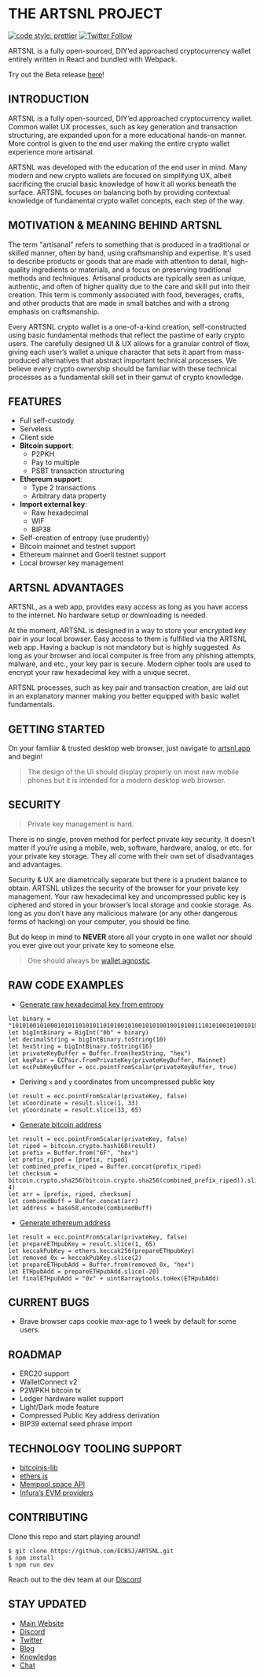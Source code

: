 # THE ARTSNL PROJECT

[![code style: prettier](https://img.shields.io/badge/code_style-prettier-ff69b4.svg?style=flat-square)](https://github.com/prettier/prettier)
[![Twitter Follow](https://img.shields.io/twitter/follow/artsnl?style=social)](https://twitter.com/ARTSNL)

ARTSNL is a fully open-sourced, DIY’ed approached cryptocurrency wallet entirely written in React and bundled with Webpack.

Try out the Beta release [here](https://artsnl.app/)!

## INTRODUCTION

ARTSNL is a fully open-sourced, DIY’ed approached cryptocurrency wallet. Common wallet UX processes, such as key generation and transaction structuring, are expanded upon for a more educational hands-on manner. More control is given to the end user making the entire crypto wallet experience more artisanal.

ARTSNL was developed with the education of the end user in mind. Many modern and new crypto wallets are focused on simplifying UX, albeit sacrificing the crucial basic knowledge of how it all works beneath the surface. ARTSNL focuses on balancing both by providing contextual knowledge of fundamental crypto wallet concepts, each step of the way.

## MOTIVATION & MEANING BEHIND ARTSNL

The term "artisanal" refers to something that is produced in a traditional or skilled manner, often by hand, using craftsmanship and expertise. It's used to describe products or goods that are made with attention to detail, high-quality ingredients or materials, and a focus on preserving traditional methods and techniques. Artisanal products are typically seen as unique, authentic, and often of higher quality due to the care and skill put into their creation. This term is commonly associated with food, beverages, crafts, and other products that are made in small batches and with a strong emphasis on craftsmanship.

Every ARTSNL crypto wallet is a one-of-a-kind creation, self-constructed using basic fundamental methods that reflect the pastime of early crypto users. The carefully designed UI & UX allows for a granular control of flow, giving each user’s wallet a unique character that sets it apart from mass-produced alternatives that abstract important technical processes. We believe every crypto ownership should be familiar with these technical processes as a fundamental skill set in their gamut of crypto knowledge.

## FEATURES

- Full self-custody
- Serveless
- Client side
- **Bitcoin support**:
  - P2PKH
  - Pay to multiple
  - PSBT transaction structuring
- **Ethereum support**:
  - Type 2 transactions
  - Arbitrary data property
- **Import external key**:
  - Raw hexadecimal
  - WIF
  - BIP38
- Self-creation of entropy (use prudently)
- Bitcoin mainnet and testnet support
- Ethereum mainnet and Goerli testnet support
- Local browser key management

## ARTSNL ADVANTAGES

ARTSNL, as a web app, provides easy access as long as you have access to the internet. No hardware setup or downloading is needed.

At the moment, ARTSNL is designed in a way to store your encrypted key pair in your local browser. Easy access to them is fulfilled via the ARTSNL web app. Having a backup is not mandatory but is highly suggested. As long as your browser and local computer is free from any phishing attempts, malware, and etc., your key pair is secure. Modern cipher tools are used to encrypt your raw hexadecimal key with a unique secret.

ARTSNL processes, such as key pair and transaction creation, are laid out in an explanatory manner making you better equipped with basic wallet fundamentals.

## GETTING STARTED

On your familiar & trusted desktop web browser, just navigate to [artsnl.app](https://artsnl.app/) and begin!

> The design of the UI should display properly on most new mobile phones but it is intended for a modern desktop web browser.

## SECURITY

> Private key management is hard.

There is no single, proven method for perfect private key security. It doesn’t matter if you’re using a mobile, web, software, hardware, analog, or etc. for your private key storage. They all come with their own set of disadvantages and advantages.

Security & UX are diametrically separate but there is a prudent balance to obtain. ARTSNL utilizes the security of the browser for your private key management. Your raw hexadecimal key and uncompressed public key is ciphered and stored in your browser’s local storage and cookie storage. As long as you don’t have any malicious malware (or any other dangerous forms of hacking) on your computer, you should be fine.

But do keep in mind to **NEVER** store all your crypto in one wallet nor should you ever give out your private key to someone else.

> One should always be [wallet agnostic](https://mirror.xyz/ecbsj.eth/tTKWbKhRBP5_fjMjS60biFxouxGVNrUQZFP7c2DkBGU).

## RAW CODE EXAMPLES

- [Generate raw hexadecimal key from entropy](https://github.com/ECBSJ/ARTSNL/blob/main/app/assets/scripts/components/DisplayMultipleRaw.js)

```
let binary = "1010100101000101011010101101010010100101010010010100111010100101001010010101110010100100101010010100101001111011001010100101001010010100101001010010100111100001010101001010101010010101011001111100101010010101010010101111001010100101010010100101111010101010"
let bigIntBinary = BigInt("0b" + binary)
let decimalString = bigIntBinary.toString(10)
let hexString = bigIntBinary.toString(16)
let privateKeyBuffer = Buffer.from(hexString, "hex")
let keyPair = ECPair.fromPrivateKey(privateKeyBuffer, Mainnet)
let eccPubKeyBuffer = ecc.pointFromScalar(privateKeyBuffer, true)
```

- Deriving `x` and `y` coordinates from uncompressed public key

```
let result = ecc.pointFromScalar(privateKey, false)
let xCoordinate = result.slice(1, 33)
let yCoordinate = result.slice(33, 65)
```

- [Generate bitcoin address](https://github.com/ECBSJ/ARTSNL/blob/main/app/assets/scripts/components/BitcoinAddress.js)

```
let result = ecc.pointFromScalar(privateKey, false)
let riped = bitcoin.crypto.hash160(result)
let prefix = Buffer.from("6F", "hex")
let prefix_riped = [prefix, riped]
let combined_prefix_riped = Buffer.concat(prefix_riped)
let checksum = bitcoin.crypto.sha256(bitcoin.crypto.sha256(combined_prefix_riped)).slice(0, 4)
let arr = [prefix, riped, checksum]
let combinedBuff = Buffer.concat(arr)
let address = base58.encode(combinedBuff)
```

- [Generate ethereum address](https://github.com/ECBSJ/ARTSNL/blob/main/app/assets/scripts/components/EthereumAddress.js)

```
let result = ecc.pointFromScalar(privateKey, false)
let prepareETHpubKey = result.slice(1, 65)
let keccakPubKey = ethers.keccak256(prepareETHpubKey)
let removed_0x = keccakPubKey.slice(2)
let prepareETHpubAdd = Buffer.from(removed_0x, "hex")
let ETHpubAdd = prepareETHpubAdd.slice(-20)
let finalETHpubAdd = "0x" + uint8arraytools.toHex(ETHpubAdd)
```

## CURRENT BUGS

- Brave browser caps cookie max-age to 1 week by default for some users.

## ROADMAP

- ERC20 support
- WalletConnect v2
- P2WPKH bitcoin tx
- Ledger hardware wallet support
- Light/Dark mode feature
- Compressed Public Key address derivation
- BIP39 external seed phrase import

## TECHNOLOGY TOOLING SUPPORT

- [bitcoinjs-lib](https://github.com/bitcoinjs/bitcoinjs-lib)
- [ethers.js](https://github.com/ethers-io/ethers.js)
- [Mempool.space API](https://mempool.space/docs/api/rest)
- [Infura’s EVM providers](https://www.infura.io)

## CONTRIBUTING

Clone this repo and start playing around!

```
$ git clone https://github.com/ECBSJ/ARTSNL.git
$ npm install
$ npm run dev
```

Reach out to the dev team at our [Discord](https://discord.gg/t2z36UvaTc)

## STAY UPDATED

- [Main Website](https://artsnl.xyz)
- [Discord](https://discord.gg/f6phA93DT)
- [Twitter](https://twitter.com/ARTSNL)
- [Blog](https://mirror.xyz/artsnl.eth)
- [Knowledge](https://artsnl.gitbook.io/artsnl-knowledge-space/)
- [Chat](https://discord.gg/t2z36UvaTc)
